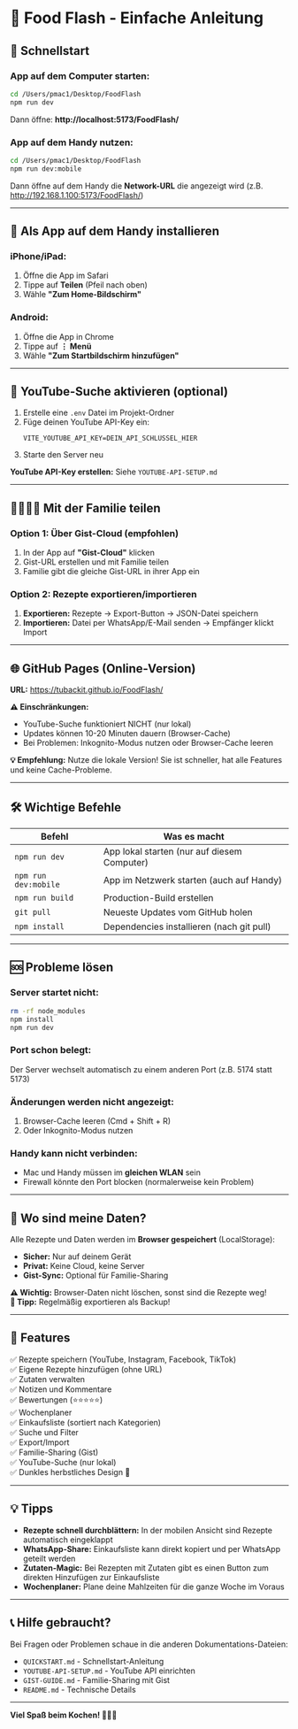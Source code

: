 # 🍂 Food Flash - Einfache Anleitung

## 🚀 Schnellstart

### App auf dem Computer starten:
```bash
cd /Users/pmac1/Desktop/FoodFlash
npm run dev
```
Dann öffne: **http://localhost:5173/FoodFlash/**

### App auf dem Handy nutzen:
```bash
cd /Users/pmac1/Desktop/FoodFlash
npm run dev:mobile
```
Dann öffne auf dem Handy die **Network-URL** die angezeigt wird (z.B. http://192.168.1.100:5173/FoodFlash/)

---

## 📱 Als App auf dem Handy installieren

### iPhone/iPad:
1. Öffne die App im Safari
2. Tippe auf **Teilen** (Pfeil nach oben)
3. Wähle **"Zum Home-Bildschirm"**

### Android:
1. Öffne die App in Chrome
2. Tippe auf **⋮ Menü**
3. Wähle **"Zum Startbildschirm hinzufügen"**

---

## 🔑 YouTube-Suche aktivieren (optional)

1. Erstelle eine `.env` Datei im Projekt-Ordner
2. Füge deinen YouTube API-Key ein:
   ```
   VITE_YOUTUBE_API_KEY=DEIN_API_SCHLÜSSEL_HIER
   ```
3. Starte den Server neu

**YouTube API-Key erstellen:** Siehe `YOUTUBE-API-SETUP.md`

---

## 👨‍👩‍👧‍👦 Mit der Familie teilen

### Option 1: Über Gist-Cloud (empfohlen)
1. In der App auf **"Gist-Cloud"** klicken
2. Gist-URL erstellen und mit Familie teilen
3. Familie gibt die gleiche Gist-URL in ihrer App ein

### Option 2: Rezepte exportieren/importieren
1. **Exportieren:** Rezepte → Export-Button → JSON-Datei speichern
2. **Importieren:** Datei per WhatsApp/E-Mail senden → Empfänger klickt Import

---

## 🌐 GitHub Pages (Online-Version)

**URL:** https://tubackit.github.io/FoodFlash/

**⚠️ Einschränkungen:**
- YouTube-Suche funktioniert NICHT (nur lokal)
- Updates können 10-20 Minuten dauern (Browser-Cache)
- Bei Problemen: Inkognito-Modus nutzen oder Browser-Cache leeren

**💡 Empfehlung:** Nutze die lokale Version! Sie ist schneller, hat alle Features und keine Cache-Probleme.

---

## 🛠️ Wichtige Befehle

| Befehl | Was es macht |
|--------|--------------|
| `npm run dev` | App lokal starten (nur auf diesem Computer) |
| `npm run dev:mobile` | App im Netzwerk starten (auch auf Handy) |
| `npm run build` | Production-Build erstellen |
| `git pull` | Neueste Updates vom GitHub holen |
| `npm install` | Dependencies installieren (nach git pull) |

---

## 🆘 Probleme lösen

### Server startet nicht:
```bash
rm -rf node_modules
npm install
npm run dev
```

### Port schon belegt:
Der Server wechselt automatisch zu einem anderen Port (z.B. 5174 statt 5173)

### Änderungen werden nicht angezeigt:
1. Browser-Cache leeren (Cmd + Shift + R)
2. Oder Inkognito-Modus nutzen

### Handy kann nicht verbinden:
- Mac und Handy müssen im **gleichen WLAN** sein
- Firewall könnte den Port blocken (normalerweise kein Problem)

---

## 📂 Wo sind meine Daten?

Alle Rezepte und Daten werden im **Browser gespeichert** (LocalStorage):
- **Sicher:** Nur auf deinem Gerät
- **Privat:** Keine Cloud, keine Server
- **Gist-Sync:** Optional für Familie-Sharing

**⚠️ Wichtig:** Browser-Daten nicht löschen, sonst sind die Rezepte weg!  
**💾 Tipp:** Regelmäßig exportieren als Backup!

---

## 🎨 Features

✅ Rezepte speichern (YouTube, Instagram, Facebook, TikTok)  
✅ Eigene Rezepte hinzufügen (ohne URL)  
✅ Zutaten verwalten  
✅ Notizen und Kommentare  
✅ Bewertungen (⭐⭐⭐⭐⭐)  
✅ Wochenplaner  
✅ Einkaufsliste (sortiert nach Kategorien)  
✅ Suche und Filter  
✅ Export/Import  
✅ Familie-Sharing (Gist)  
✅ YouTube-Suche (nur lokal)  
✅ Dunkles herbstliches Design 🎃  

---

## 💡 Tipps

- **Rezepte schnell durchblättern:** In der mobilen Ansicht sind Rezepte automatisch eingeklappt
- **WhatsApp-Share:** Einkaufsliste kann direkt kopiert und per WhatsApp geteilt werden
- **Zutaten-Magic:** Bei Rezepten mit Zutaten gibt es einen Button zum direkten Hinzufügen zur Einkaufsliste
- **Wochenplaner:** Plane deine Mahlzeiten für die ganze Woche im Voraus

---

## 📞 Hilfe gebraucht?

Bei Fragen oder Problemen schaue in die anderen Dokumentations-Dateien:
- `QUICKSTART.md` - Schnellstart-Anleitung
- `YOUTUBE-API-SETUP.md` - YouTube API einrichten
- `GIST-GUIDE.md` - Familie-Sharing mit Gist
- `README.md` - Technische Details

---

**Viel Spaß beim Kochen! 🍂👨‍🍳**

